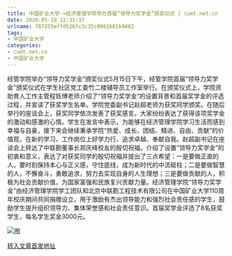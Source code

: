 ```yaml
---
title: 中国矿业大学->经济管理学院举办首届“领导力奖学金”颁奖仪式 | cumt.net.cn
date: 2020-05-18 12:31:37
urlname: 787255effd526fc3c35c0861b81b9482
tags: 
- 中国矿业大学
categories:
- cumt.net.cn
- 中国矿业大学
---
```

经管学院举办“领导力奖学金”颁奖仪式5月15日下午，经管学院首届“领导力奖学金”颁奖仪式在学生社区党工委竹二楼辅导员工作室举行。在颁奖仪式上，学院资助育人工作主管程铄博老师介绍了“领导力奖学金”的设置背景和首届奖学金的评选过程，并宣读了获奖学生名单。学院党委副书记赵超老师为获奖同学颁奖。在随后举行的座谈会上，获奖同学依次发表了获奖感言。大家纷纷表达了获得该项奖学金的激动和感激的心情。学生在发言中表示，为能够在经济管理学院学习生活而感到幸福与自豪，接下来会继续秉承学院“热爱、成长、团结、精进、自由、贡献”的价值观，在新的学习、工作岗位上好学力行、追求卓越、奉献自我。赵超副书记在座谈会上转达了中联勘董事长郑庆峰校友的殷切祝福，介绍了设置“领导力奖学金”的初衷和意义，表达了对获奖同学的殷切祝福并提出了三点希望：一是要做正直的人，要时刻保持本心与正义感，守住底线，成为新时代的中流砥柱；二是要做智慧的人，不懈奋斗，勇敢追求，努力去实现自身的人生理想；三是要做贡献的人，积极为社会贡献价值，为国家富强和民族复兴贡献力量。经济管理学院“领导力奖学金”由经济管理学院学工团队和北京中联勘工程技术有限公司在中国矿业大学110周年校庆期间共同捐赠设立，用于激励有杰出领导能力和强烈社会责任感的学生，鼓励学生提升组织领导力、集体荣誉感和社会责任意识。首届奖学金评选了8名获奖学生，每名学生奖金3000元。  

![图](http://xwzx.cumt.edu.cn/_upload/article/images/69/c4/ea890c974e44a9efe1002d5fe252/e252bae0-80a3-4e68-8162-b4872d9fa981.png)

[转入文章首发地址](http://xwzx.cumt.edu.cn/a1/42/c523a565570/page.htm)